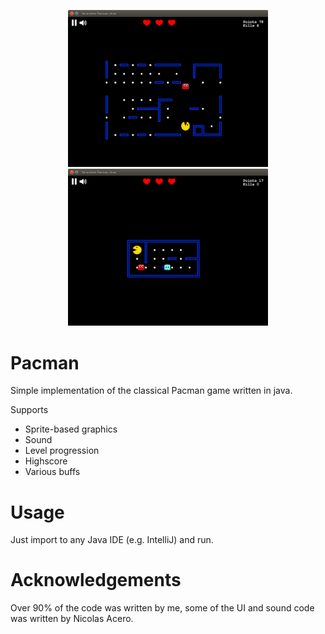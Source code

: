 <p align="center">
  <img src="screenshots/game_1.png" width="320"/>
  <img src="screenshots/game_2.png" width="320"/>
</p>


# Pacman

Simple implementation of the classical Pacman game written in java. 

Supports
- Sprite-based graphics
- Sound
- Level progression
- Highscore
- Various buffs

# Usage
Just import to any Java IDE (e.g. IntelliJ) and run.

# Acknowledgements
Over 90% of the code was written by me, some of the UI and sound code was written by Nicolas Acero.
